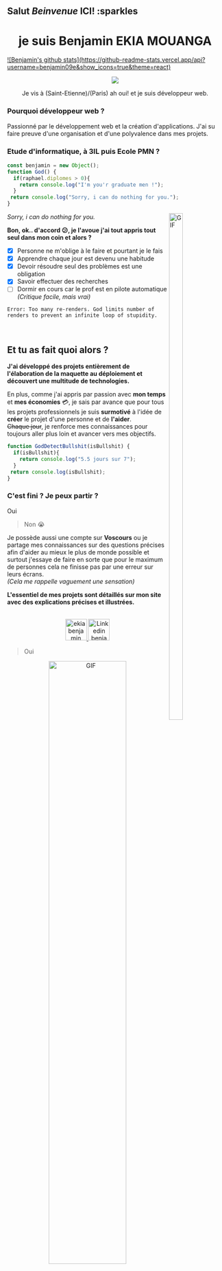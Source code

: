 ## Salut *Beinvenue* ICI! :sparkles

  <h1 align="center"> je suis Benjamin EKIA MOUANGA </h1>
  
<a href align="center">
  ![Benjamin's github stats](https://github-readme-stats.vercel.app/api?username=benjamin09e&show_icons=true&theme=react)
</a>

<p align = "center">
  <img align = "center" src="https://media2.giphy.com/media/qgQUggAC3Pfv687qPC/giphy.gif?cid=ecf05e479ravwcf4k31ixcq6vn9z6e18fxq9q7o7d04sh3ay&rid=giphy.gif&ct=g" />
</p>

<p align="center">
  Je vis à (Saint-Etienne)/(Paris) ah oui! et je suis développeur web.
</p> 

### Pourquoi développeur web ?

Passionné par le développement web et la création d'applications. J'ai su faire preuve d'une organisation et d'une polyvalence dans mes projets.

### Etude d'informatique, à 3IL puis Ecole PMN ?
```javascript
const benjamin = new Object();
function God() {
  if(raphael.diplomes > 0){
    return console.log("I'm you'r graduate men !");
  }
 return console.log("Sorry, i can do nothing for you.");
}
```

<img align="right" width="25%" height ="55%" alt="GIF" src="https://media3.giphy.com/media/OOheW62jttDtD4zobg/giphy.gif?cid=ecf05e47cuvc2bcb6x9nao1irc0em3zynte1759bi02r2dmf&rid=giphy.gif&ct=g"></img>

*Sorry, i can do nothing for you.*

**Bon, ok.. d'accord 😕, je l'avoue j'ai tout appris tout seul dans mon coin et alors ?**
  - [x] Personne ne m'oblige à le faire et pourtant je le fais
  - [x] Apprendre chaque jour est devenu une habitude
  - [x] Devoir résoudre seul des problèmes est une obligation
  - [x] Savoir effectuer des recherches
  - [ ] Dormir en cours car le prof est en pilote automatique *(Critique facile, mais vrai)*
  ``` 
  Error: Too many re-renders. God limits number of
  renders to prevent an infinite loop of stupidity.
  ```

&nbsp;

## Et tu as fait quoi alors ?

**J'ai développé des projets entièrement de l'élaboration de la maquette au déploiement et découvert une multitude de technologies.**<br/>

En plus, comme j'ai appris par passion avec **mon temps** et **mes économies** 💳, je sais par avance que pour tous les projets professionnels 
je suis **surmotivé** à l'idée de **créer** le projet d'une personne et de **l'aider**.<br/>
~~Chaque jour~~, je renforce mes connaissances pour toujours aller plus loin et avancer vers mes objectifs.
```js
function GodDetectBullshit(isBullshit) {
  if(isBullshit){
    return console.log("5.5 jours sur 7");
  }
 return console.log(isBullshit);
}
 ```


### C'est fini ? Je peux partir ?

Oui
> Non 😭

Je possède aussi une compte sur **Voscours** ou je partage mes connaissances sur des questions précises afin d'aider au mieux le plus de monde possible et surtout
j'essaye de faire en sorte que pour le maximum de personnes cela ne finisse pas par une erreur sur leurs écrans.<br/>
*(Cela me rappelle vaguement une sensation)*

**L'essentiel de mes projets sont détaillés sur mon site avec des explications précises et illustrées.**<br/>

<p align="center">
  <br/>
  <a href="mailto:ekiabenjamin@gmail.com?subject=Bonjour!">
    <img alt="ekia benjamin"  width="50px" src="https://logos-marques.com/wp-content/uploads/2021/03/Gmail-Logo-2013.png"/>
  </a>
  <a href="https://www.linkedin.com/in/benjamin-ekia-mouanga-b351351b4?lipi=urn%3Ali%3Apage%3Ad_flagship3_profile_view_base_contact_details%3BU%2FZXqyAaS9CoTD2VSRuG1g%3D%3D">
    <img alt="Linkedin benjamin ekia" width="50px" src="https://clipground.com/images/linkedin-clipart-5.jpg" />
  </a>
</p>

> Oui
<p align="center">
  <img align="center" width="60%" alt="GIF" src="https://media2.giphy.com/media/ek9nR2YB2suIiN3kRN/giphy.gif?cid=ecf05e47rraxjsxw6jyaalvmdhzauxj6ix5srerkso73jhj3&rid=giphy.gif&ct=g"/>
</p>


